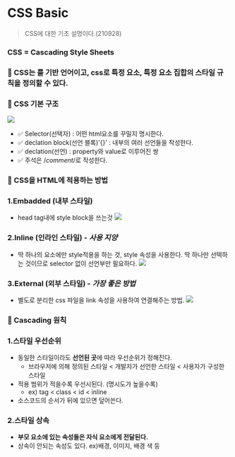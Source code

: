 # CSS Basic
> CSS에 대한 기초 설명이다.(210928)
### CSS = Cascading Style Sheets 
### 🔵 CSS는 룰 기반 언어이고, css로 특정 요소, 특정 요소 집합의 스타일 규칙을 정의할 수 있다.
### 🔵 CSS 기본 구조
![](https://images.velog.io/images/songjy377/post/e349ac94-b677-4f14-a40b-f4b891f12c89/image.png)
- ✅ Selector(선택자) : 어떤 html요소를 꾸밀지 명시한다.
- ✅ declation block(선언 블록)'{}' : 내부의 여러 선언들을 작성한다.
- ✅ declation(선언) : property와 value로 이루어진 쌍
- ✅ 주석은 /*comment*/로 작성한다.

### 🔵 CSS을 HTML에 적용하는 방법
### 1.Embadded (내부 스타일)
- head tag내에 style block을 쓰는것
![](https://images.velog.io/images/songjy377/post/d42a4d7a-b8fd-4b9a-8f22-be4a171b0743/image.png)
### 2.Inline (인라인 스타일) - _사용 지양_
- 딱 하나의 요소에만 style적용을 하는 것, style 속성을 사용한다. 딱 하나만 선택하는 것이므로 selector 없이 선언부만 필요하다.
![](https://images.velog.io/images/songjy377/post/448db2d2-186c-4113-b198-a316ff2d0245/image.png)
### 3.External (외부 스타일) - _가장 좋은 방법_
- 별도로 분리한 css 파일을 link 속성을 사용하여 연결해주는 방법.
![](https://images.velog.io/images/songjy377/post/2f2480f5-855d-4a34-b7e1-f5c9174f2c62/image.png)
### 🔵 Cascading 원칙
### 1.스타일 우선순위
- 동일한 스타일이라도 **선언된 곳**에 따라 우선순위가 정해진다.
    - 브라우저에 의해 정의된 스타일 < 개발자가 선언한 스타일 < 사용자가 구성한 스타일
- 적용 범위가 적을수록 우선시된다. (명시도가 높을수록)
  - ex) tag < class < id < inline
- 소스코드의 순서가 뒤에 있으면 덮어쓴다.
### 2.스타일 상속
- **부모 요소에 있는 속성들은 자식 요소에게 전달된다.**
- 상속이 안되는 속성도 있다. ex)배경, 이미지, 배경 색 등
